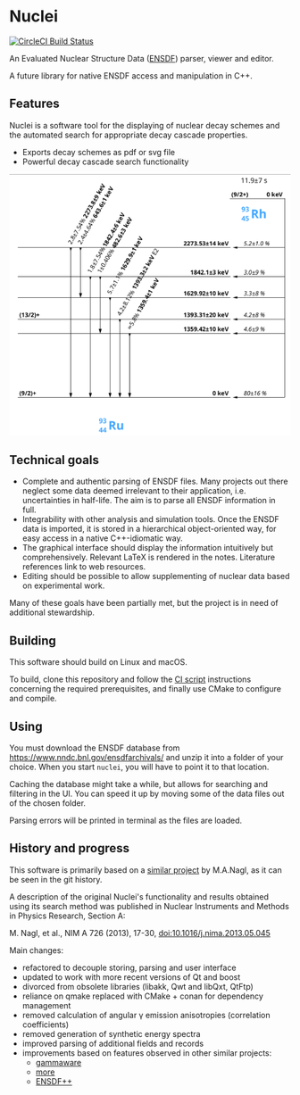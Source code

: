 # Nuclei
[![CircleCI Build Status](https://circleci.com/gh/martukas/nuclei.svg?style=shield)](https://circleci.com/gh/martukas/nuclei/tree/master)

An Evaluated Nuclear Structure Data
([ENSDF](https://www.nndc.bnl.gov/ensdf/))
parser, viewer and editor.

A future library for native ENSDF access and manipulation in C++.

## Features

Nuclei is a software tool for the displaying of nuclear decay schemes and the automated search for appropriate decay cascade properties.

- Exports decay schemes as pdf or svg file
- Powerful decay cascade search functionality

![screenshot](documentation/Ru93EC.png)

## Technical goals
* Complete and authentic parsing of ENSDF files. Many projects out there neglect some data
deemed irrelevant to their application, i.e. uncertainties in half-life. The aim is to parse
all ENSDF information in full.
* Integrability with other analysis and simulation tools. Once the ENSDF data is imported,
it is stored in a hierarchical object-oriented way, for easy access in a native
C++-idiomatic way.
* The graphical interface should display the information intuitively but comprehensively.
Relevant LaTeX is rendered in the notes. Literature references link to web resources.
* Editing should be possible to allow supplementing of nuclear data based on experimental work.

Many of these goals have been partially met, but the project is in need of additional stewardship.

## Building

This software should build on Linux and macOS.

To build, clone this repository and follow the [CI script](https://github.com/martukas/nuclei/blob/main/.circleci/config.yml) instructions concerning the required prerequisites, and finally use CMake to configure and compile.

## Using

You must download the ENSDF database from https://www.nndc.bnl.gov/ensdfarchivals/ and unzip it into a folder of your choice. When you start `nuclei`, you will have to point it to that location.

Caching the database might take a while, but allows for searching and filtering in the UI. You can speed it up by moving some of the data files out of the chosen folder.

Parsing errors will be printed in terminal as the files are loaded.

## History and progress

This software is primarily based on a
[similar project](https://sourceforge.net/projects/nuclei/)
by M.A.Nagl, as it can be seen in the git history.

A description of the original Nuclei's functionality and results obtained using its search method was published in Nuclear Instruments and Methods in Physics Research, Section A:

M. Nagl, et al., NIM A 726 (2013), 17-30, [doi:10.1016/j.nima.2013.05.045](https://doi.org/10.1016/j.nima.2013.05.045)

Main changes:
* refactored to decouple storing, parsing and user interface
* updated to work with more recent versions of Qt and boost
* divorced from obsolete libraries (libakk, Qwt and libQxt, QtFtp)
* reliance on qmake replaced with CMake + conan for dependency management
* removed calculation of angular γ emission anisotropies (correlation coefficients)
* removed generation of synthetic energy spectra
* improved parsing of additional fields and records
* improvements based on features observed in other similar projects:
    - [gammaware](https://gitlab.in2p3.fr/IPNL_GAMMA/gammaware)
    - [more](http://more.sourceforge.net/)
    - [ENSDF++](http://fy.chalmers.se/subatom/kand/2012/precalib/ENSDF++/index.html)
